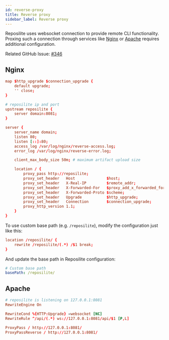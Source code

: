 ```yaml
---
id: reverse-proxy
title: Reverse proxy
sidebar_label: Reverse proxy
---
```


Reposilite uses websocket connection to provide remote CLI functionality. 
Proxing such a connection through services like [Nginx](https://www.nginx.com/) or [Apache](https://httpd.apache.org/) requires additional configuration. 

Related GitHub Issue: [#346](https://github.com/dzikoysk/reposilite/issues/346)

## Nginx

```conf
map $http_upgrade $connection_upgrade {
    default upgrade;
    '' close;
}

# reposilite ip and port
upstream reposilite {
    server domain:8081;
}

server {                                                                                                                                                   
    server_name domain;                                                                                                                                    
    listen 80;                                                                                                                                                
    listen [::]:80;                                                                                                                                           
    access_log /var/log/nginx/reverse-access.log;                                                                                                             
    error_log /var/log/nginx/reverse-error.log;

    client_max_body_size 50m; # maximum artifact upload size

    location / {
        proxy_pass http://reposilite;
        proxy_set_header   Host              $host;
        proxy_set_header   X-Real-IP         $remote_addr;
        proxy_set_header   X-Forwarded-For   $proxy_add_x_forwarded_for;
        proxy_set_header   X-Forwarded-Proto $scheme;
        proxy_set_header   Upgrade           $http_upgrade;
        proxy_set_header   Connection        $connection_upgrade;
        proxy_http_version 1.1;    
    }                                                                                                                                                              
} 
```

To use custom base path (e.g. `/reposilite`), modify the configuration just like this:

```conf
location /reposilite/ {
    rewrite /reposilite/(.*) /$1 break;
}
```

And update the base path in Reposilite configuration:

```yaml
# Custom base path
basePath: /reposilite/
```

## Apache

```conf
# reposilite is listening on 127.0.0.1:8081
RewriteEngine On

RewriteCond %{HTTP:Upgrade} =websocket [NC]
RewriteRule ^/api/(.*) ws://127.0.0.1:8081/api/$1 [P,L]

ProxyPass / http://127.0.0.1:8081/
ProxyPassReverse / http://127.0.0.1:8081/
```
